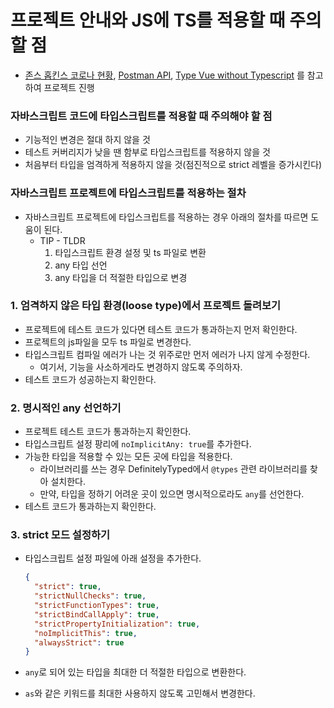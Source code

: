 ﻿# 프로젝트 안내와 JS에 TS를 적용할 때 주의할 점

- [존스 홉킨스 코로나 현황](https://www.arcgis.com/apps/opsdashboard/index.html#/bda7594740fd40299423467b48e9ecf6), [Postman API](https://documenter.getpostman.com/view/10808728/SzS8rjbc?version=latest#27454960-ea1c-4b91-a0b6-0468bb4e6712), [Type Vue without Typescript](https://blog.usejournal.com/type-vue-without-typescript-b2b49210f0b) 를 참고하여 프로젝트 진행

### 자바스크립트 코드에 타입스크립트를 적용할 때 주의해야 할 점

- 기능적인 변경은 절대 하지 않을 것
- 테스트 커버리지가 낮을 땐 함부로 타입스크립트를 적용하지 않을 것
- 처음부터 타입을 엄격하게 적용하지 않을 것(점진적으로 strict 레벨을 증가시킨다)

### 자바스크립트 프로젝트에 타입스크립트를 적용하는 절차

- 자바스크립트 프로젝트에 타입스크립트를 적용하는 경우 아래의 절차를 따르면 도움이 된다.
  - TIP - TLDR
    1. 타입스크립트 환경 설정 및 ts 파일로 변환
    2. any 타입 선언
    3. any 타입을 더 적절한 타입으로 변경

### 1. 엄격하지 않은 타입 환경(loose type)에서 프로젝트 돌려보기

- 프로젝트에 테스트 코드가 있다면 테스트 코드가 통과하는지 먼저 확인한다.
- 프로젝트의 js파일을 모두 ts 파일로 변경한다.
- 타입스크립트 컴파일 에러가 나는 것 위주로만 먼저 에러가 나지 않게 수정한다.
  - 여기서, 기능을 사소하게라도 변경하지 않도록 주의하자.
- 테스트 코드가 성공하는지 확인한다.

### 2. 명시적인 any 선언하기

- 프로젝트 테스트 코드가 통과하는지 확인한다.
- 타입스크립트 설정 팡리에 `noImplicitAny: true`를 추가한다.
- 가능한 타입을 적용할 수 있는 모든 곳에 타입을 적용한다.
  - 라이브러리를 쓰는 경우 DefinitelyTyped에서 `@types` 관련 라이브러리를 찾아 설치한다.
  - 만약, 타입을 정하기 어려운 곳이 있으면 명시적으로라도 `any`를 선언한다.
- 테스트 코드가 통과하는지 확인한다.

### 3. strict 모드 설정하기

- 타입스크립트 설정 파일에 아래 설정을 추가한다.

  ```json
  {
    "strict": true,
    "strictNullChecks": true,
    "strictFunctionTypes": true,
    "strictBindCallApply": true,
    "strictPropertyInitialization": true,
    "noImplicitThis": true,
    "alwaysStrict": true
  }
  ```

- `any`로 되어 있는 타입을 최대한 더 적절한 타입으로 변환한다.
- `as`와 같은 키워드를 최대한 사용하지 않도록 고민해서 변경한다.
